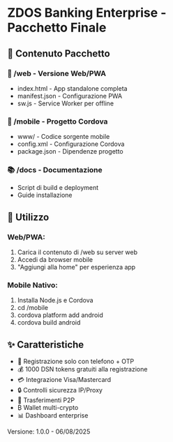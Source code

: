 # ZDOS Banking Enterprise - Pacchetto Finale

## 🏦 Contenuto Pacchetto

### 📱 /web - Versione Web/PWA
- index.html - App standalone completa
- manifest.json - Configurazione PWA
- sw.js - Service Worker per offline

### 📲 /mobile - Progetto Cordova
- www/ - Codice sorgente mobile
- config.xml - Configurazione Cordova
- package.json - Dipendenze progetto

### 📚 /docs - Documentazione
- Script di build e deployment
- Guide installazione

## 🚀 Utilizzo

### Web/PWA:
1. Carica il contenuto di /web su server web
2. Accedi da browser mobile
3. "Aggiungi alla home" per esperienza app

### Mobile Nativo:
1. Installa Node.js e Cordova
2. cd /mobile
3. cordova platform add android
4. cordova build android

## ✨ Caratteristiche

- 🔐 Registrazione solo con telefono + OTP
- 💰 1000 DSN tokens gratuiti alla registrazione
- 💳 Integrazione Visa/Mastercard
- 🔒 Controlli sicurezza IP/Proxy
- 💸 Trasferimenti P2P
- ₿ Wallet multi-crypto
- 📊 Dashboard enterprise

Versione: 1.0.0 - 06/08/2025
